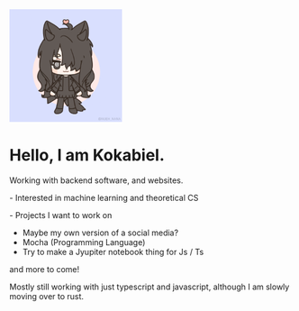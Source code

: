 <img src="/Me_Chibi.png" width="200" height="200">

# Hello, I am Kokabiel.

Working with backend software, and websites.

\- Interested in machine learning and theoretical CS

\- Projects I want to work on
* Maybe my own version of a social media?
* Mocha (Programming Language)
* Try to make a Jyupiter notebook thing for Js / Ts

and more to come!

Mostly still working with just typescript and javascript, although I am slowly moving over to rust.
